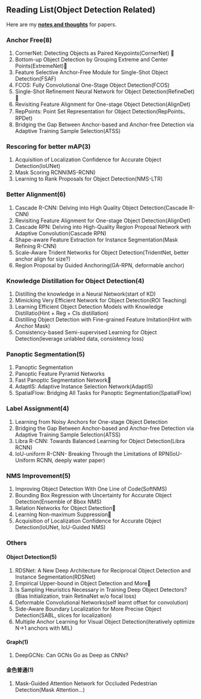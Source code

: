 ## Reading List(Object Detection Related)

Here are my <b><a href="http://lovesnowbest.site">notes and thoughts</a></b> for papers.

### Anchor Free(8)
1. CornerNet: Detecting Objects as Paired Keypoints(CornerNet) 👀
2. Bottom-up Object Detection by Grouping Extreme and Center Points(ExtremeNet)👀
3. Feature Selective Anchor-Free Module for Single-Shot Object Detection(FSAF)
4. FCOS: Fully Convolutional One-Stage Object Detection(FCOS)
5. Single-Shot Refinement Neural Network for Object Detection(RefineDet)👀
6. Revisiting Feature Alignment for One-stage Object Detection(AlignDet)
7. RepPoints: Point Set Representation for Object Detection(RepPoints、RPDet)
8. Bridging the Gap Between Anchor-based and Anchor-free Detection via Adaptive Training Sample Selection(ATSS)

### Rescoring for better mAP(3)
1. Acquisition of Localization Confidence for Accurate Object Detection(IoUNet)
2. Mask Scoring RCNN(MS-RCNN)
3. Learning to Rank Proposals for Object Detection(NMS-LTR)

### Better Alignment(6)
1. Cascade R-CNN: Delving into High Quality Object Detection(Cascade R-CNN)
2. Revisiting Feature Alignment for One-stage Object Detection(AlignDet)
3. Cascade RPN: Delving into High-Quality Region Proposal Network with Adaptive Convolution(Cascade RPN)
4. Shape-aware Feature Extraction for Instance Segmentation(Mask Refining R-CNN)
5. Scale-Aware Trident Networks for Object Detection(TridentNet, better anchor align for size?)
6. Region Proposal by Guided Anchoring(GA-RPN, deformable anchor)

### Knowledge Distillation for Object Detection(4)
1. Distilling the knowledge in a Neural Network(start of KD)
2. Mimicking Very Efficient Network for Object Detection(ROI Teaching)
3. Learning Efficient Object Detection Models with Knowledge Distillatio(Hint + Reg + Cls distillation)
4. Distilling Object Detection with Fine-grained Feature Imitation(Hint with Anchor Mask)
5. Consistency-based Semi-supervised Learning for Object Detection(leverage unlabled data, consistency loss)

### Panoptic Segmentation(5)
1. Panoptic Segmentation
2. Panoptic Feature Pyramid Networks
3. Fast Panoptic Segmentation Network👀
4. AdaptIS: Adaptive Instance Selection Network(AdaptIS)
5. SpatialFlow: Bridging All Tasks for Panoptic Segmentation(SpatialFlow)

### Label Assignment(4)
1. Learning from Noisy Anchors for One-stage Object Detection
3. Bridging the Gap Between Anchor-based and Anchor-free Detection via Adaptive Training Sample Selection(ATSS)
4. Libra R-CNN: Towards Balanced Learning for Object Detection(Libra RCNN)
5. IoU-uniform R-CNN- Breaking Through the Limitations of RPN(IoU-Uniform RCNN, deeply water paper)

### NMS Improvement(5)
1. Improving Object Detection With One Line of Code(SoftNMS)
2. Bounding Box Regression with Uncertainty for Accurate Object Detection(Ensemble of Bbox NMS)
3. Relation Networks for Object Detection👀
4. Learning Non-maximum Suppression👀
5. Acquisition of Localization Confidence for Accurate Object Detection(IoUNet, IoU-Guided NMS)

### Others
#### Object Detection(5)
1. RDSNet: A New Deep Architecture for Reciprocal Object Detection and Instance Segmentation(RDSNet)
2. Empirical Upper-bound in Object Detection and More👀
3. Is Sampling Heuristics Necessary in Training Deep Object Detectors?(Bias Initialization, train RetinaNet w/o focal loss)
4. Deformable Convolutional Networks(self learnt offset for convolution)
5. Side-Aware Boundary Localization for More Precise Object Detection(SABL, slices for localization)
6. Multiple Anchor Learning for Visual Object Detection(iteratively optimize N->1 anchors with MIL)
#### Graph(1)
1. DeepGCNs: Can GCNs Go as Deep as CNNs?

#### 金色普通(1)
1. Mask-Guided Attention Network for Occluded Pedestrian Detection(Mask Attention...)

